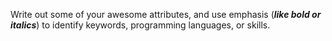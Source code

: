 Write out some of your awesome attributes, and use emphasis (**_like bold or italics_**) to identify keywords, programming languages, or skills. 
